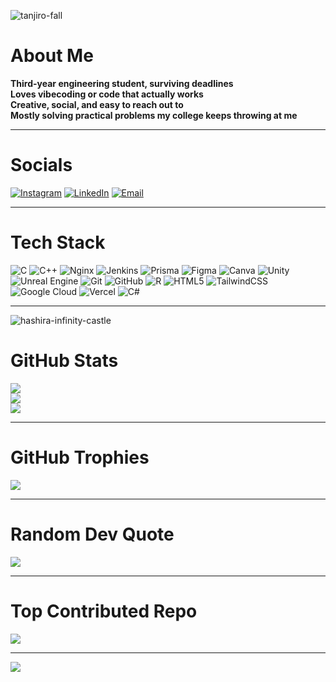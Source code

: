   ![tanjiro-fall](https://github.com/user-attachments/assets/4420c0b3-a197-4b18-a471-e8bd15d04348)





# **About Me**
**Third-year engineering student, surviving deadlines**  
**Loves vibecoding or code that actually works**  
**Creative, social, and easy to reach out to**  
**Mostly solving practical problems my college keeps throwing at me**



---

# **Socials**
[![Instagram](https://img.shields.io/badge/Instagram-%23E4405F.svg?logo=Instagram&logoColor=white)](https://instagram.com/negibbx) 
[![LinkedIn](https://img.shields.io/badge/LinkedIn-%230077B5.svg?logo=linkedin&logoColor=white)](https://linkedin.com/in/aaditya-negi-b08191353) 
[![Email](https://img.shields.io/badge/Email-D14836?logo=gmail&logoColor=white)](mailto:workwithaaditya017@gmail.com)

---

# **Tech Stack**
![C](https://img.shields.io/badge/c-%2300599C.svg?style=for-the-badge&logo=c&logoColor=white) 
![C++](https://img.shields.io/badge/c++-%2300599C.svg?style=for-the-badge&logo=c%2B%2B&logoColor=white) 
![Nginx](https://img.shields.io/badge/nginx-%23009639.svg?style=for-the-badge&logo=nginx&logoColor=white) 
![Jenkins](https://img.shields.io/badge/jenkins-%232C5263.svg?style=for-the-badge&logo=jenkins&logoColor=white) 
![Prisma](https://img.shields.io/badge/Prisma-3982CE?style=for-the-badge&logo=Prisma&logoColor=white) 
![Figma](https://img.shields.io/badge/figma-%23F24E1E.svg?style=for-the-badge&logo=figma&logoColor=white) 
![Canva](https://img.shields.io/badge/Canva-%2300C4CC.svg?style=for-the-badge&logo=Canva&logoColor=white) 
![Unity](https://img.shields.io/badge/unity-%23000000.svg?style=for-the-badge&logo=unity&logoColor=white) 
![Unreal Engine](https://img.shields.io/badge/unrealengine-%23313131.svg?style=for-the-badge&logo=unrealengine&logoColor=white) 
![Git](https://img.shields.io/badge/git-%23F05033.svg?style=for-the-badge&logo=git&logoColor=white) 
![GitHub](https://img.shields.io/badge/github-%23121011.svg?style=for-the-badge&logo=github&logoColor=white) 
![R](https://img.shields.io/badge/r-%23276DC3.svg?style=for-the-badge&logo=r&logoColor=white) 
![HTML5](https://img.shields.io/badge/html5-%23E34F26.svg?style=for-the-badge&logo=html5&logoColor=white) 
![TailwindCSS](https://img.shields.io/badge/tailwindcss-%2338B2AC.svg?style=for-the-badge&logo=tailwind-css&logoColor=white) 
![Google Cloud](https://img.shields.io/badge/GoogleCloud-%234285F4.svg?style=for-the-badge&logo=google-cloud&logoColor=white) 
![Vercel](https://img.shields.io/badge/vercel-%23000000.svg?style=for-the-badge&logo=vercel&logoColor=white) 
![C#](https://img.shields.io/badge/c%23-%23239120.svg?style=for-the-badge&logo=csharp&logoColor=white)

---
![hashira-infinity-castle](https://github.com/user-attachments/assets/b44bdd5e-1934-40b7-8088-90323f17d996)

# **GitHub Stats**
![](https://github-readme-stats.vercel.app/api?username=workwithaaditya&theme=gruvbox&hide_border=false&include_all_commits=true&count_private=true)<br/>
![](https://nirzak-streak-stats.vercel.app/?user=workwithaaditya&theme=gruvbox&hide_border=false)<br/>
![](https://github-readme-stats.vercel.app/api/top-langs/?username=workwithaaditya&theme=gruvbox&hide_border=false&include_all_commits=true&count_private=true&layout=compact)

---

# **GitHub Trophies**
![](https://github-profile-trophy.vercel.app/?username=workwithaaditya&theme=gruvbox&no-frame=false&no-bg=false&margin-w=4)

---

# **Random Dev Quote**
![](https://quotes-github-readme.vercel.app/api?type=horizontal&theme=gruvbox)

---

# **Top Contributed Repo**
![](https://github-contributor-stats.vercel.app/api?username=workwithaaditya&limit=5&theme=gruvbox&combine_all_yearly_contributions=true)

---

[![](https://visitcount.itsvg.in/api?id=workwithaaditya&icon=0&color=0)](https://visitcount.itsvg.in)

</p>
